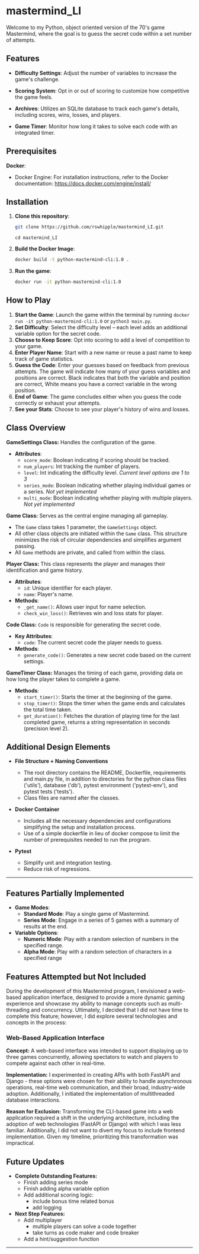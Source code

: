 # mastermind_LI
Welcome to my Python, object oriented version of the 70's game Mastermind, where the goal is to guess the secret code within a set number of attempts.

## Features

- **Difficulty Settings**: Adjust the number of variables to increase the game's challenge.

- **Scoring System**: Opt in or out of scoring to customize how competitive the game feels.

- **Archives**: Utilizes an SQLite database to track each game's details, including scores, wins, losses, and players.

- **Game Timer**: Monitor how long it takes to solve each code with an integrated timer.

## Prerequisites

**Docker**:

- Docker Engine: For installation instructions, refer to the Docker documentation: https://docs.docker.com/engine/install/


## Installation

1. **Clone this repository**:
   ```bash
   git clone https://github.com/rswhipple/mastermind_LI.git
   ```
   ```
   cd mastermind_LI
    ```
2. **Build the Docker Image**:
   ```bash
   docker build -t python-mastermind-cli:1.0 .
    ```
3. **Run the game**:
   ```bash
   docker run -it python-mastermind-cli:1.0
   ```


## How to Play

1. **Start the Game**: Launch the game within the  terminal by running `docker run -it python-mastermind-cli:1.0` or `python3 main.py`.
2. **Set Difficulty**: Select the difficulty level – each level adds an additional variable option for the secret code.
3. **Choose to Keep Score**: Opt into scoring to add a level of competition to your game.
5. **Enter Player Name**: Start with a new name or reuse a past name to keep track of game statistics.
4. **Guess the Code**: Enter your guesses based on feedback from previous attempts. The game will indicate how many of your guess variables and positions are correct. Black indicates that both the variable and position are correct, White means you have a correct variable in the wrong position.
5. **End of Game**: The game concludes either when you guess the code correctly or exhaust your attempts. 
6. **See your Stats**: Choose to see your player's history of wins and losses.

## Class Overview

**GameSettings Class:** 
Handles the configuration of the game.
- **Attributes**:
  - `score_mode`: Boolean indicating if scoring should be tracked.
  - `num_players`: Int tracking the number of players. 
  - `level`: Int indicating the difficulty level. *Current level options are 1 to 3*
  - `series_mode`: Boolean indicating whether playing individual games or a series. *Not yet implemented*
  - `multi_mode`: Boolean indicating whether playing with multiple players. *Not yet implemented*

**Game Class:** 
Serves as the central engine managing all gameplay. 
- The `Game` class takes 1 parameter, the `GameSettings` object. 
- All other class objects are initiated within the `Game` class. This structure minimizes the risk of circular dependencies and simplifies argument passing. 
- All `Game` methods are private, and called from within the class.

**Player Class:** This class represents the player and manages their identification and game history.

- **Attributes**:
  - `id`: Unique identifier for each player.
  - `name`: Player's name.
- **Methods**:
  - `_get_name()`: Allows user input for name selection.
  - `check_win_loss()`: Retrieves win and loss stats for player.

**Code Class:**
`Code` is responsible for generating the secret code.

- **Key Attributes**:
  - `code`: The current secret code the player needs to guess.
- **Methods**:
  - `generate_code()`: Generates a new secret code based on the current settings.

**GameTimer Class:**
Manages the timing of each game, providing data on how long the player takes to complete a game.

- **Methods**:
  - `start_timer()`: Starts the timer at the beginning of the game.
  - `stop_timer()`: Stops the timer when the game ends and calculates the total time taken.
  - `get_duration()`: Fetches the duration of playing time for the last completed game, returns a string representation in seconds (precision level 2).

## Additional Design Elements

- **File Structure + Naming Conventions** 
  - The root directory contains the README, Dockerfile, requirements and main.py file, in addition to directories for the python class files ('utils'), database ('db'), pytest environment ('pytest-env'), and pytest tests ('tests').
  - Class files are named after the classes.
- **Docker Container** 
  - Includes all the necessary dependencies and configurations simplifying the setup and installation process.
  - Use of a simple dockerfile in lieu of docker compose to limit the number of prerequisites needed to run the program.

- **Pytest** 
  - Simplify unit and integration testing.
  - Reduce risk of regressions.

---

## Features Partially Implemented
- **Game Modes**:
  - **Standard Mode**: Play a single game of Mastermind.
  - **Series Mode**: Engage in a series of 5 games with a summary of results at the end.
- **Variable Options**:
  - **Numeric Mode**: Play with a random selection of numbers in the specified range.
  - **Alpha Mode**: Play with a random selection of characters in a specified range

## Features Attempted but Not Included

During the development of this Mastermind program, I envisioned a web-based application interface, designed to provide a more dynamic gaming experience and showcase my ability to manage concepts such as multi-threading and concurrency. Ultimately, I decided that I did not have time to complete this feature; however, I did explore several technologies and concepts in the process:

### Web-Based Application Interface

**Concept:**
A web-based interface was intended to support displaying up to three games concurrently, allowing spectators to watch and players to compete against each other in real-time.

**Implementation:**
I experimented in creating APIs with both FastAPI and Django - these options were chosen for their ability to handle asynchronous operations, real-time web communication, and their broad, industry-wide adoption. Additionally, I initiated the implementation of multithreaded database interactions.

**Reason for Exclusion:**
Transforming the CLI-based game into a web application required a shift in the underlying architecture, including the adoption of web technologies (FastAPI or Django) with which I was less familiar. Additionally, I did not want to divert my focus to include frontend implementation. Given my timeline, prioritizing this transformation was impractical.

## Future Updates
- **Complete Outstanding Features:**
  - Finish adding series mode
  - Finish adding alpha variable option
  - Add additional scoring logic:
    - include bonus time related bonus
    - add logging
- **Next Step Features:**
  - Add multiplayer
    - multiple players can solve a code together
    - take turns as code maker and code breaker
  - Add a hint/suggestion function

---